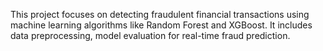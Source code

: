 This project focuses on detecting fraudulent financial transactions using machine learning algorithms like Random Forest and XGBoost. It includes data preprocessing, model evaluation for real-time fraud prediction.
